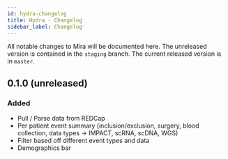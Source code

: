 ```yaml
---
id: hydra-changelog
title: Hydra - Changelog
sidebar_label: Changelog
---
```


All notable changes to Mira will be documented here. The unreleased version is contained in the `staging` branch. The current released version is in `master`.

## 0.1.0 (unreleased)

### Added

- Pull / Parse data from REDCap
- Per patient event summary (inclusion/exclusion, surgery, blood collection, data types -> IMPACT, scRNA, scDNA, WGS)
- Filter based off different event types and data
- Demographics bar

